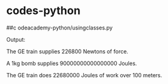 # codes-python

##c odeacademy-python/usingclasses.py

Output: 

The GE train supplies 226800 Newtons of force.

A 1kg bomb supplies 90000000000000000 Joules.

The GE train does 22680000 Joules of work over 100 meters.
